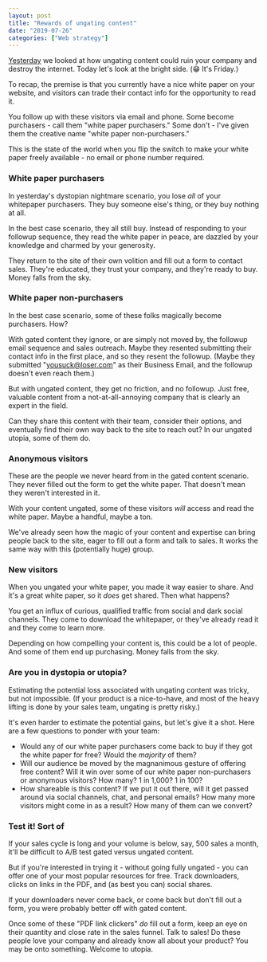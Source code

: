 ```yaml
---
layout: post
title: "Rewards of ungating content"
date: "2019-07-26"
categories: ["Web strategy"]
---
```


[Yesterday](https://briandavidhall.com/risks-of-ungating-content/) we looked at how ungating content could ruin your company and destroy the internet. Today let's look at the bright side. (😁 It's Friday.)

To recap, the premise is that you currently have a nice white paper on your website, and visitors can trade their contact info for the opportunity to read it.

You follow up with these visitors via email and phone. Some become purchasers - call them "white paper purchasers." Some don't - I've given them the creative name "white paper non-purchasers."

This is the state of the world when you flip the switch to make your white paper freely available - no email or phone number required.

### White paper purchasers

In yesterday's dystopian nightmare scenario, you lose _all_ of your whitepaper purchasers. They buy someone else's thing, or they buy nothing at all.

In the best case scenario, they all still buy. Instead of responding to your followup sequence, they read the white paper in peace, are dazzled by your knowledge and charmed by your generosity.

They return to the site of their own volition and fill out a form to contact sales. They're educated, they trust your company, and they're ready to buy. Money falls from the sky.

### White paper non-purchasers

In the best case scenario, some of these folks magically become purchasers. How?

With gated content they ignore, or are simply not moved by, the followup email sequence and sales outreach. Maybe they resented submitting their contact info in the first place, and so they resent the followup. (Maybe they submitted "yousuck@loser.com" as their Business Email, and the followup doesn't even reach them.)

But with ungated content, they get no friction, and no followup. Just free, valuable content from a not-at-all-annoying company that is clearly an expert in the field.

Can they share this content with their team, consider their options, and eventually find their own way back to the site to reach out? In our ungated utopia, some of them do.

### Anonymous visitors

These are the people we never heard from in the gated content scenario. They never filled out the form to get the white paper. That doesn't mean they weren't interested in it.

With your content ungated, some of these visitors _will_ access and read the white paper. Maybe a handful, maybe a ton.

We've already seen how the magic of your content and expertise can bring people back to the site, eager to fill out a form and talk to sales. It works the same way with this (potentially huge) group.

### New visitors

When you ungated your white paper, you made it way easier to share. And it's a great white paper, so it _does_ get shared. Then what happens?

You get an influx of curious, qualified traffic from social and dark social channels. They come to download the whitepaper, or they've already read it and they come to learn more.

Depending on how compelling your content is, this could be a lot of people. And some of them end up purchasing. Money falls from the sky.

### Are you in dystopia or utopia?

Estimating the potential loss associated with ungating content was tricky, but not impossible. (If your product is a nice-to-have, and most of the heavy lifting is done by your sales team, ungating is pretty risky.)

It's even harder to estimate the potential gains, but let's give it a shot. Here are a few questions to ponder with your team:

- Would any of our white paper purchasers come back to buy if they got the white paper for free? Would the _majority_ of them?
- Will our audience be moved by the magnanimous gesture of offering free content? Will it win over some of our white paper non-purchasers or anonymous visitors? How many? 1 in 1,000? 1 in 100?
- How shareable is this content? If we put it out there, will it get passed around via social channels, chat, and personal emails? How many more visitors might come in as a result? How many of them can we convert?

### Test it! Sort of

If your sales cycle is long and your volume is below, say, 500 sales a month, it'll be difficult to A/B test gated versus ungated content.

But if you're interested in trying it - without going fully ungated - you can offer one of your most popular resources for free. Track downloaders, clicks on links in the PDF, and (as best you can) social shares.

If your downloaders never come back, or come back but don't fill out a form, you were probably better off with gated content.

Once some of these "PDF link clickers" _do_ fill out a form, keep an eye on their quantity and close rate in the sales funnel. Talk to sales! Do these people love your company and already know all about your product? You may be onto something. Welcome to utopia.
